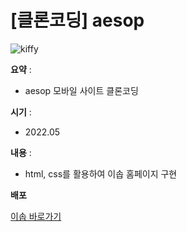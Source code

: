 # [클론코딩] aesop

![kiffy](https://user-images.githubusercontent.com/104907318/184520994-cf235b14-e30f-490f-ba99-78896ecbd80e.png)

**요약** :

- aesop 모바일 사이트 클론코딩

**시기** : 

- 2022.05

**내용** :

- html, css를 활용하여 이솝 홈페이지 구현

**배포**

 [이솝 바로가기](http://13.124.139.24/aesop/index.html)
